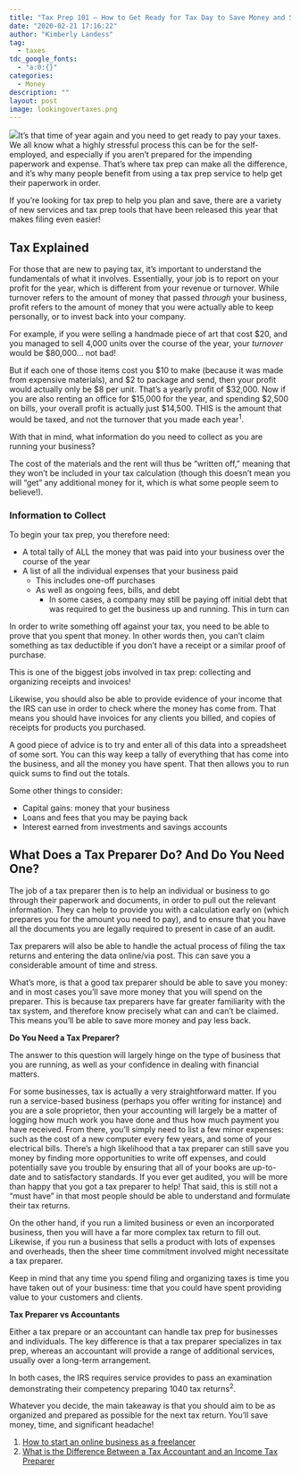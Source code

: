 ```yaml
---
title: "Tax Prep 101 – How to Get Ready for Tax Day to Save Money and Stress"
date: "2020-02-21 17:16:22"
author: "Kimberly Landess"
tag:
  - taxes
tdc_google_fonts:
  - "a:0:{}"
categories:
  - Money
description: ""
layout: post
image: lookingovertaxes.png
---
```


![](../uploads/2020/02/lookingovertaxes.png)It’s that time of year again and you need to get ready to pay your taxes. We all know what a highly stressful process this can be for the self-employed, and especially if you aren’t prepared for the impending paperwork and expense. That’s where tax prep can make all the difference, and it’s why many people benefit from using a tax prep service to help get their paperwork in order.

If you’re looking for tax prep to help you plan and save, there are a variety of new services and tax prep tools that have been released this year that makes filing even easier!

## Tax Explained

For those that are new to paying tax, it’s important to understand the fundamentals of what it involves. Essentially, your job is to report on your profit for the year, which is different from your revenue or turnover. While turnover refers to the amount of money that passed _through_ your business, profit refers to the amount of money that you were actually able to keep personally, or to invest back into your company.

For example, if you were selling a handmade piece of art that cost $20, and you managed to sell 4,000 units over the course of the year, your _turnover_ would be $80,000… not bad!

But if each one of those items cost you $10 to make (because it was made from expensive materials), and $2 to package and send, then your profit would actually only be $8 per unit. That’s a yearly profit of $32,000. Now if you are also renting an office for $15,000 for the year, and spending $2,500 on bills, your overall profit is actually just $14,500. THIS is the amount that would be taxed, and not the turnover that you made each year<sup>1</sup>.

With that in mind, what information do you need to collect as you are running your business?

The cost of the materials and the rent will thus be “written off,” meaning that they won’t be included in your tax calculation (though this doesn’t mean you will “get” any additional money for it, which is what some people seem to believe!).

### Information to Collect

To begin your tax prep, you therefore need:

- A total tally of ALL the money that was paid into your business over the course of the year
- A list of all the individual expenses that your business paid
  - This includes one-off purchases
  - As well as ongoing fees, bills, and debt
    - In some cases, a company may still be paying off initial debt that was required to get the business up and running. This in turn can

In order to write something off against your tax, you need to be able to prove that you spent that money. In other words then, you can’t claim something as tax deductible if you don’t have a receipt or a similar proof of purchase.

This is one of the biggest jobs involved in tax prep: collecting and organizing receipts and invoices!

Likewise, you should also be able to provide evidence of your income that the IRS can use in order to check where the money has come from. That means you should have invoices for any clients you billed, and copies of receipts for products you purchased.

A good piece of advice is to try and enter all of this data into a spreadsheet of some sort. You can this way keep a tally of everything that has come into the business, and all the money you have spent. That then allows you to run quick sums to find out the totals.

Some other things to consider:

- Capital gains: money that your business
- Loans and fees that you may be paying back
- Interest earned from investments and savings accounts

## What Does a Tax Preparer Do? And Do You Need One?

The job of a tax preparer then is to help an individual or business to go through their paperwork and documents, in order to pull out the relevant information. They can help to provide you with a calculation early on (which prepares you for the amount you need to pay), and to ensure that you have all the documents you are legally required to present in case of an audit.

Tax preparers will also be able to handle the actual process of filing the tax returns and entering the data online/via post. This can save you a considerable amount of time and stress.

What’s more, is that a good tax preparer should be able to save you money: and in most cases you’ll save more money that you will spend on the preparer. This is because tax preparers have far greater familiarity with the tax system, and therefore know precisely what can and can’t be claimed. This means you’ll be able to save more money and pay less back.

**Do You Need a Tax Preparer?**

The answer to this question will largely hinge on the type of business that you are running, as well as your confidence in dealing with financial matters.

For some businesses, tax is actually a very straightforward matter. If you run a service-based business (perhaps you offer writing for instance) and you are a sole proprietor, then your accounting will largely be a matter of logging how much work you have done and thus how much payment you have received. From there, you’ll simply need to list a few minor expenses: such as the cost of a new computer every few years, and some of your electrical bills. There’s a high likelihood that a tax preparer can still save you money by finding more opportunities to write off expenses, and could potentially save you trouble by ensuring that all of your books are up-to-date and to satisfactory standards. If you ever get audited, you will be more than happy that you got a tax preparer to help! That said, this is still not a “must have” in that most people should be able to understand and formulate their tax returns.

On the other hand, if you run a limited business or even an incorporated business, then you will have a far more complex tax return to fill out. Likewise, if you run a business that sells a product with lots of expenses and overheads, then the sheer time commitment involved might necessitate a tax preparer.

Keep in mind that any time you spend filing and organizing taxes is time you have taken out of your business: time that you could have spent providing value to your customers and clients.

**Tax Preparer vs Accountants**

Either a tax prepare or an accountant can handle tax prep for businesses and individuals. The key difference is that a tax preparer specializes in tax prep, whereas an accountant will provide a range of additional services, usually over a long-term arrangement.

In both cases, the IRS requires service provides to pass an examination demonstrating their competency preparing 1040 tax returns<sup>2</sup>.

Whatever you decide, the main takeaway is that you should aim to be as organized and prepared as possible for the next tax return. You’ll save money, time, and significant headache!

1. [How to start an online business as a freelancer](https://savumin.com/start-an-online-business/)
2. [What is the Difference Between a Tax Accountant and an Income Tax Preparer](https://finance.zacks.com/difference-between-tax-accountant-income-tax-preparer-3144.html)
